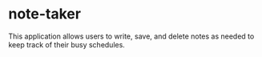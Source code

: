 # note-taker
This application allows users to write, save, and delete notes as needed to keep track of their busy schedules.

